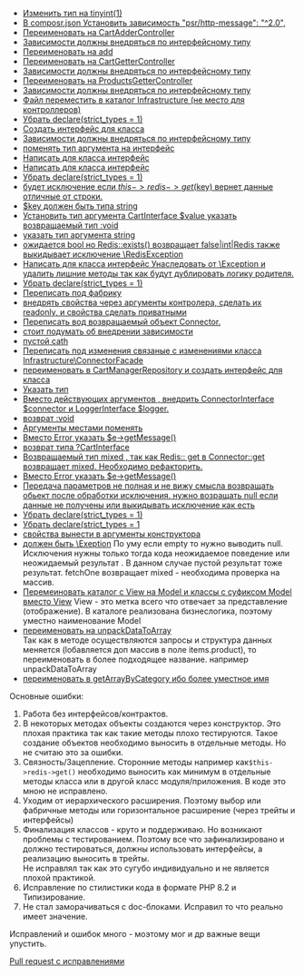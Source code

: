 
- [Изменить тип на tinyint(1)](https://github.com/alexeyp0708/raketa_test_task/blob/66b36eb8888f57a52dbb8fdbcbf47929c304c0f1/task/migrations/schema.init.sql#L6)
- [В composr.json Установить зависимость "psr/http-message": "^2.0",](https://github.com/alexeyp0708/raketa_test_task/blob/66b36eb8888f57a52dbb8fdbcbf47929c304c0f1/task/composer.json#L11)
- [Переименовать на CartAdderController](https://github.com/alexeyp0708/raketa_test_task/blob/66b36eb8888f57a52dbb8fdbcbf47929c304c0f1/task/src/Controller/AddToCartController.php#L13C12-L13C35)
- [Зависимости должны внедряться по  интерфейсному типу](https://github.com/alexeyp0708/raketa_test_task/blob/66b36eb8888f57a52dbb8fdbcbf47929c304c0f1/task/src/Controller/AddToCartController.php#L15)
- [Переименовать на add](https://github.com/alexeyp0708/raketa_test_task/blob/66b36eb8888f57a52dbb8fdbcbf47929c304c0f1/task/src/Controller/AddToCartController.php#L22)
- [Переименовать на CartGetterController](https://github.com/alexeyp0708/raketa_test_task/blob/66b36eb8888f57a52dbb8fdbcbf47929c304c0f1/task/src/Controller/GetCartController.php#L12)
- [Зависимости должны внедряться по  интерфейсному типу](https://github.com/alexeyp0708/raketa_test_task/blob/66b36eb8888f57a52dbb8fdbcbf47929c304c0f1/task/src/Controller/GetCartController.php#L14)
- [Переименовать на ProductsGetterController](https://github.com/alexeyp0708/raketa_test_task/blob/66b36eb8888f57a52dbb8fdbcbf47929c304c0f1/task/src/Controller/GetProductsController.php#L11)
- [Зависимости должны внедряться по  интерфейсному типу](https://github.com/alexeyp0708/raketa_test_task/blob/66b36eb8888f57a52dbb8fdbcbf47929c304c0f1/task/src/Controller/GetProductsController.php#L13)
- [Файл переместить в каталог Infrastructure (не место для контроллеров)](https://github.com/alexeyp0708/raketa_test_task/blob/task/task/src/Controller/JsonResponse.php)
- [Убрать declare(strict_types = 1)](https://github.com/alexeyp0708/raketa_test_task/blob/66b36eb8888f57a52dbb8fdbcbf47929c304c0f1/task/src/Domain/Cart.php#L3)
- [Создать интерфейс для класса](https://github.com/alexeyp0708/raketa_test_task/blob/66b36eb8888f57a52dbb8fdbcbf47929c304c0f1/task/src/Domain/Cart.php#L7)
- [Зависимости должны внедряться по интерфейсному типу](https://github.com/alexeyp0708/raketa_test_task/blob/66b36eb8888f57a52dbb8fdbcbf47929c304c0f1/task/src/Domain/Cart.php#L9)
- [поменять тип аргумента на интерфейс](https://github.com/alexeyp0708/raketa_test_task/blob/66b36eb8888f57a52dbb8fdbcbf47929c304c0f1/task/src/Domain/Cart.php#L37)
- [Написать для класса интерфейс](https://github.com/alexeyp0708/raketa_test_task/blob/task/task/src/Domain/CartItem.php)
- [Написать для класса интерфейс](https://github.com/alexeyp0708/raketa_test_task/blob/task/task/src/Domain/Customer.php)
- [Убрать declare(strict_types = 1)](https://github.com/alexeyp0708/raketa_test_task/blob/66b36eb8888f57a52dbb8fdbcbf47929c304c0f1/task/src/Domain/Customer.php#L3)
- [будет исключение если $this->redis->get($key) вернет данные отличные от строки.](https://github.com/alexeyp0708/raketa_test_task/blob/66b36eb8888f57a52dbb8fdbcbf47929c304c0f1/task/src/Infrastructure/Connector.php#L26)
- [$key должен быть типа string](https://github.com/alexeyp0708/raketa_test_task/blob/66b36eb8888f57a52dbb8fdbcbf47929c304c0f1/task/src/Infrastructure/Connector.php#L23)
- [Установить тип аргумента CartInterface $value  указать возвращаемый тип :void](https://github.com/alexeyp0708/raketa_test_task/blob/66b36eb8888f57a52dbb8fdbcbf47929c304c0f1/task/src/Infrastructure/Connector.php#L35)
- [указать тип аргумента string](https://github.com/alexeyp0708/raketa_test_task/blob/66b36eb8888f57a52dbb8fdbcbf47929c304c0f1/task/src/Infrastructure/Connector.php#L44)
- [ожидается bool но Redis::exists() возвращает false|int|Redis также выкидывает исключение \RedisException](https://github.com/alexeyp0708/raketa_test_task/blob/66b36eb8888f57a52dbb8fdbcbf47929c304c0f1/task/src/Infrastructure/Connector.php#L46)
- [Написать для класса интерфейс Унаследовать от \Exception и удалить лишние методы так как будут дублировать логику родителя.](https://github.com/alexeyp0708/raketa_test_task/blob/66b36eb8888f57a52dbb8fdbcbf47929c304c0f1/task/src/Infrastructure/ConnectorException.php#L7)
- [Убрать declare(strict_types = 1)](https://github.com/alexeyp0708/raketa_test_task/blob/66b36eb8888f57a52dbb8fdbcbf47929c304c0f1/task/src/Infrastructure/ConnectorException.php#L3)
- [Переписать под фабрику](https://github.com/alexeyp0708/raketa_test_task/blob/66b36eb8888f57a52dbb8fdbcbf47929c304c0f1/task/src/Infrastructure/ConnectorFacade.php#L10)
- [внедрять свойства через аргументы контролера, сделать их readonly, и свойства сделать приватными](https://github.com/alexeyp0708/raketa_test_task/blob/66b36eb8888f57a52dbb8fdbcbf47929c304c0f1/task/src/Infrastructure/ConnectorFacade.php#L19)
- [Переписать вод возвращаемый объект Connector.](https://github.com/alexeyp0708/raketa_test_task/blob/66b36eb8888f57a52dbb8fdbcbf47929c304c0f1/task/src/Infrastructure/ConnectorFacade.php#L27)
- [стоит подумать об внедрении зависимости](https://github.com/alexeyp0708/raketa_test_task/blob/66b36eb8888f57a52dbb8fdbcbf47929c304c0f1/task/src/Infrastructure/ConnectorFacade.php#L29)
- [пустой cath](https://github.com/alexeyp0708/raketa_test_task/blob/66b36eb8888f57a52dbb8fdbcbf47929c304c0f1/task/src/Infrastructure/ConnectorFacade.php#L40)
- [Переписать под изменения связаные с изменениями класса Infrastructure\ConnectorFacade](https://github.com/alexeyp0708/raketa_test_task/blob/task/task/src/Repository/CartManager.php)
- [переименовать в CartManagerRepository и создать интерфейс для класса](https://github.com/alexeyp0708/raketa_test_task/blob/66b36eb8888f57a52dbb8fdbcbf47929c304c0f1/task/src/Repository/CartManager.php#L12)
- [Указать тип](https://github.com/alexeyp0708/raketa_test_task/blob/66b36eb8888f57a52dbb8fdbcbf47929c304c0f1/task/src/Repository/CartManager.php#L14)
- [Вместо действующих аргументов , внедрить ConnectorInterface $connector и LoggerInterface $logger.](https://github.com/alexeyp0708/raketa_test_task/blob/66b36eb8888f57a52dbb8fdbcbf47929c304c0f1/task/src/Repository/CartManager.php#L16)
- [возврат :void](https://github.com/alexeyp0708/raketa_test_task/blob/66b36eb8888f57a52dbb8fdbcbf47929c304c0f1/task/src/Repository/CartManager.php#L22)
- [Аргументы местами поменять](https://github.com/alexeyp0708/raketa_test_task/blob/66b36eb8888f57a52dbb8fdbcbf47929c304c0f1/task/src/Repository/CartManager.php#L33)
- [Вместо Error указать $e->getMessage()](https://github.com/alexeyp0708/raketa_test_task/blob/66b36eb8888f57a52dbb8fdbcbf47929c304c0f1/task/src/Repository/CartManager.php#L35)
- [возврат типа ?CartInterface](https://github.com/alexeyp0708/raketa_test_task/blob/66b36eb8888f57a52dbb8fdbcbf47929c304c0f1/task/src/Repository/CartManager.php#L42)
- [Возвращаемый тип mixed , так как Redis:: get в Connector::get возвращает mixed. Необходимо рефакторить.](https://github.com/alexeyp0708/raketa_test_task/blob/66b36eb8888f57a52dbb8fdbcbf47929c304c0f1/task/src/Repository/CartManager.php#L45)
- [Вместо Error указать $e->getMessage()](https://github.com/alexeyp0708/raketa_test_task/blob/66b36eb8888f57a52dbb8fdbcbf47929c304c0f1/task/src/Repository/CartManager.php#L47C13-L47C43)
- [Передача параметров не полная и не вижу смысла возвращать обьект после обработки исключения. нужно возращать null если данные не получены или выкидывать исключение как есть](https://github.com/alexeyp0708/raketa_test_task/blob/66b36eb8888f57a52dbb8fdbcbf47929c304c0f1/task/src/Repository/CartManager.php#L50)
- [Убрать declare(strict_types = 1)](https://github.com/alexeyp0708/raketa_test_task/blob/task/task/src/Repository/Entity/Product.php)
- [Убрать declare(strict_types = 1](https://github.com/alexeyp0708/raketa_test_task/blob/66b36eb8888f57a52dbb8fdbcbf47929c304c0f1/task/src/Repository/ProductRepository.php#L3)
- [свойства вынести в аргументы конструктора](https://github.com/alexeyp0708/raketa_test_task/blob/66b36eb8888f57a52dbb8fdbcbf47929c304c0f1/task/src/Repository/ProductRepository.php#L12)
- [должен быть \Exeption](https://github.com/alexeyp0708/raketa_test_task/blob/66b36eb8888f57a52dbb8fdbcbf47929c304c0f1/task/src/Repository/ProductRepository.php#L26)
  По уму если empty то нужно выводить null.
  Исключения нужны только тогда кода неожидаемое поведение или неожидаемый результат .
  В данном случае пустой результат тоже результат.
  fetchOne возвращает mixed - необходима проверка на массив.
- [Перемеиновать каталог с View на Model и классы с суфиксом Model вместо View](https://github.com/alexeyp0708/raketa_test_task/tree/task/task/src/View)
View - это метка всего что отвечает за представление (отображение). В каталоге реализована бизнеслогика, поэтому уместно наименование Model
- [переименовать на unpackDataToArray](https://github.com/alexeyp0708/raketa_test_task/blob/66b36eb8888f57a52dbb8fdbcbf47929c304c0f1/task/src/View/CartView.php#L17)  
  Так как в методе осуществляются запросы и структура данных меняется (lобавляется доп массив в поле items.product), то переименовать в более подходящее название. например unpackDataToArray
- [переименовать в getArrayByCategory ибо более уместное имя](https://github.com/alexeyp0708/raketa_test_task/blob/66b36eb8888f57a52dbb8fdbcbf47929c304c0f1/task/src/View/ProductsView.php#L15)


Основные ошибки:

1. Работа без интерфейсов/контрактов.
2. В некоторых методах объекты создаются через конструктор. Это плохая практика так как такие методы плохо тестируются. 
Такое создание объектов необходимо выносить в отдельные методы. Но не считаю это за ошибки.
3. Связность/Зацепление. Сторонние методы например как`$this->redis->get()` необходимо выносить как минимум в отдельные методы класса или 
в другой класс модуля/приложения. В коде это мною не исправлено. 
4. Уходим от иерархического расширения. Поэтому выбор или фабричные методы или горизонтальное расширение (через трейты и интерфейсы)
5. Финализация классов - круто и поддерживаю. Но возникают проблемы с тестированием. Поэтому все что зафинализировано и должно тестироваться, должны использовать интерфейсы, а реализацию выносить в трейты.  
Не исправлял так как это сугубо индивидуально и не является плохой практикой.
6. Исправление по стилистики кода в формате PHP 8.2 и Типизирование.
7. Не стал заморачиваться с doc-блоками. Исправил то что реально имеет значение.   

Исправлений и ошибок много - моэтому мог и др важные вещи упустить.

[Pull request c исправлениями](https://github.com/alexeyp0708/raketa_test_task/pull/2)